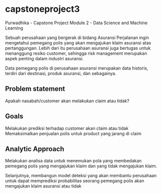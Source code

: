 # capstoneproject3
Purwadhika - Capstone Project Module 2 - Data Science and Machine Learning

Sebuah perusahaan yang bergerak di bidang Asuransi Perjalanan ingin mengetahui pemegang polis yang akan mengajukan klaim asuransi atas pertanggungan. Lebih dari itu perusahaan asuransi juga bertugas untuk menanggung resiko customer, sehingga risk management merupakan aspek penting dalam industri asuransi.

Data pemegang polis di perusahaan asuransi merupakan data historis, terdiri dari destinasi, produk asuransi, dan sebagainya.

## Problem statement
Apakah nasabah/customer akan melakukan claim atau tidak?

## Goals
Melakukan prediksi terhadap customer akan claim atau tidak
Memaksimalkan penjualan polis untuk product yang jarang di claim

## Analytic Approach
Melakukan analisa data untuk menemukan pola yang membedakan pemegang polis yang mengajukan klaim dan yang tidak mengajukan klaim.

Selanjutnya, membangun model deteksi yang akan membantu perusahaan untuk dapat memprediksi probabilitas seorang pemegang polis akan mengajukan klaim asuransi atau tidak

